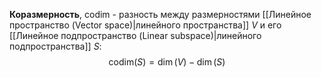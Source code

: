 **Коразмерность**, $\text{codim}$ - разность между размерностями [[Линейное пространство (Vector space)|линейного пространства]] $V$ и его [[Линейное подпространство (Linear subspace)|линейного подпространства]] $S$:$$\text{codim}(S)=\dim(V)-\dim(S)$$